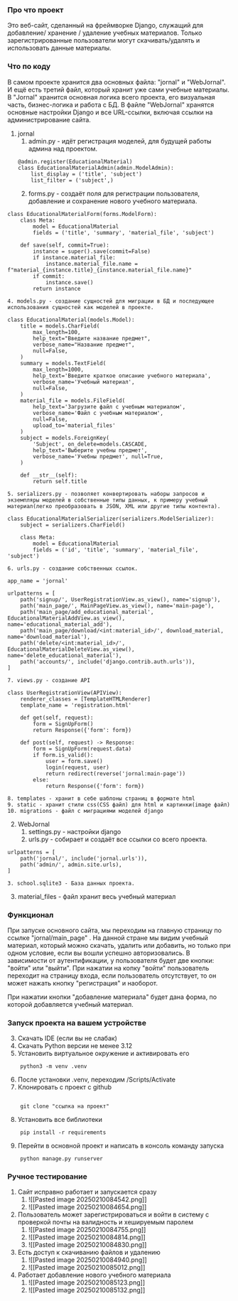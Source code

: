 ### Про что проект

Это веб-сайт, сделанный на фреймворке Django, служащий для добавление/ хранение / удаление учебных материалов. Только зарегистрированные пользователи могут скачивать/удалять и использовать данные материалы.

  

### Что по коду

В самом проекте хранится два основных файла: "jornal" и "WebJornal". И ещё есть третий файл, который хранит уже сами учебные материалы. В "Jornal" хранится основная логика всего проекта, его визуальная часть, бизнес-логика и работа с БД. В файле  "WebJornal" хранятся основные настройки Django и все URL-ссылки, включая ссылки на администрирование сайта.
1. jornal
	1. admin.py - идёт регистрация моделей, для будущей работы админа над проектом.
	```
	@admin.register(EducationalMaterial)  
	class EducationalMaterialAdmin(admin.ModelAdmin):  
	    list_display = ('title', 'subject')  
	    list_filter = ('subject',)
	```
	2. forms.py - создаёт поля для регистрации пользователя, добавление и сохранение нового учебного материала.
```
class EducationalMaterialForm(forms.ModelForm):  
    class Meta:  
        model = EducationalMaterial  
        fields = ('title', 'summary', 'material_file', 'subject')  
  
    def save(self, commit=True):  
        instance = super().save(commit=False)  
        if instance.material_file:  
            instance.material_file.name = f"material_{instance.title}_{instance.material_file.name}"  
        if commit:  
            instance.save()  
        return instance
```
	4. models.py - создание сущностей для миграции в БД и последующее использования сущностей как моделей в проекте.
```
class EducationalMaterial(models.Model):  
    title = models.CharField(  
        max_length=100,  
        help_text="Введите название предмет",  
        verbose_name="Название предмет",  
        null=False,  
    )  
    summary = models.TextField(  
        max_length=1000,  
        help_text='Введите краткое описание учебного материала',  
        verbose_name='Учебный материал',  
        null=False,  
    )  
    material_file = models.FileField(  
        help_text='Загрузите файл с учебным материалом',  
        verbose_name='Файл с учебным материалом',  
        null=False,  
        upload_to='material_files'  
    )  
    subject = models.ForeignKey(  
        'Subject', on_delete=models.CASCADE,  
        help_text='Выберите учебны предмет',  
        verbose_name='Учебны предмет', null=True,  
    )  
  
    def __str__(self):  
        return self.title
```
	5. serializers.py - позволяет конвертировать наборы запросов и экземпляры моделей в собственные типы данных, к примеру учебный материал(легко преобразовать в JSON, XML или другие типы контента).
```
class EducationalMaterialSerializer(serializers.ModelSerializer):  
    subject = serializers.CharField()  
  
    class Meta:  
        model = EducationalMaterial  
        fields = ('id', 'title', 'summary', 'material_file', 'subject')
```
	6. urls.py - создание собственных ссылок.
```
app_name = 'jornal'  
  
urlpatterns = [  
    path('signup/', UserRegistrationView.as_view(), name='signup'),  
    path('main_page/', MainPageView.as_view(), name='main-page'),  
    path('main_page/add_educational_material', EducationalMaterialAddView.as_view(), name='educational_material_add'),  
    path('main_page/download/<int:material_id>/', download_material, name='download_material'),  
    path('delete/<int:material_id>/', EducationalMaterialDeleteView.as_view(), name='delete_educational_material'),  
    path('accounts/', include('django.contrib.auth.urls')),  
]
```
	7. views.py - создание API
```
class UserRegistrationView(APIView):  
    renderer_classes = [TemplateHTMLRenderer]  
    template_name = 'registration.html'  
  
    def get(self, request):  
        form = SignUpForm()  
        return Response({'form': form})  
  
    def post(self, request) -> Response:  
        form = SignUpForm(request.data)  
        if form.is_valid():  
            user = form.save()  
            login(request, user)  
            return redirect(reverse('jornal:main-page'))  
        else:  
            return Response({'form': form})
```
	8. templates - хранит в себе шаблоны страниц в формате html
	9. static - хранит стили css(CSS файл) для html и картинки(image файл)
	10. migrations - файл с миграциями моделей django
2. WebJornal
	1. settings.py - настройки django
	2. urls.py - собирает и создаёт все ссылки со всего проекта.
```
urlpatterns = [  
    path('jornal/', include('jornal.urls')),  
    path('admin/', admin.site.urls),  
]
```
	3. school.sqlite3 - База данных проекта.
3. material_files - файл хранит весь учебный материал
	  

### Функционал

При запуске основного сайта, мы переходим на главную страницу по ссылке  "jornal/main_page" . На данной стране мы видим учебный материал, который можно скачать, удалить или добавить, но только при одном условие, если вы вошли успешно авторизовались. В зависимости от аутентификации, у пользователя будет две кнопки: "войти" или "выйти". При нажатии на копку "войти" пользователь переходит на страницу входа, если пользователь отсутствует, то он может нажать кнопку "регистрация" и наоборот.

При нажатии кнопки "добавление материала" будет дана форма, по которой добавляется учебный материал.

### Запуск проекта на вашем устройстве
3. Скачать IDE (если вы не слабак)
4. Скачать Python версии не менее 3.12
5. Установить виртуальное окружение и активировать его
```
    python3 -m venv .venv
```
6. После установки .venv, переходим /Scripts/Activate
7. Клонировать с проект с github
```

    git clone "ссылка на проект"
```
8. Установить все библиотеки

```
    pip install -r requirements
```
9. Перейти в основной проект и написать в консоль команду запуска

```
    python manage.py runserver  
```

### Ручное тестирование
1. Сайт исправно работает и запускается сразу
	1. ![[Pasted image 20250210084542.png]]
	2. ![[Pasted image 20250210084654.png]]
2. Пользователь может зарегистрироваться и войти в систему с проверкой почты на валидность и хешируемым паролем
	1. ![[Pasted image 20250210084755.png]]
	2. ![[Pasted image 20250210084814.png]]
	3. ![[Pasted image 20250210084830.png]]
3. Есть доступ к скачиванию файлов и удалению
	1. ![[Pasted image 20250210084940.png]]
	2. ![[Pasted image 20250210085012.png]]
4. Работает добавление нового учебного материала
	1. ![[Pasted image 20250210085123.png]]
	2. ![[Pasted image 20250210085132.png]]
